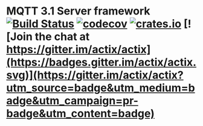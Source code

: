 # MQTT 3.1 Server framework [![Build Status](https://travis-ci.org/actix/actix-mqtt.svg?branch=master)](https://travis-ci.org/actix/actix-mqtt) [![codecov](https://codecov.io/gh/actix/actix-mqtt/branch/master/graph/badge.svg)](https://codecov.io/gh/actix/actix-mqtt) [![crates.io](https://meritbadge.herokuapp.com/actix-mqtt)](https://crates.io/crates/actix-mqtt) [![Join the chat at https://gitter.im/actix/actix](https://badges.gitter.im/actix/actix.svg)](https://gitter.im/actix/actix?utm_source=badge&utm_medium=badge&utm_campaign=pr-badge&utm_content=badge)
